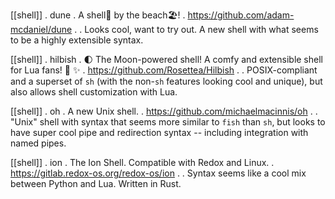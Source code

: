 [[shell]]
. dune
. A shell🐚 by the beach🏖️!
. https://github.com/adam-mcdaniel/dune
.
. Looks cool, want to try out.  A new shell with what seems to be a highly extensible syntax.

[[shell]]
. hilbish
.  🌓 The Moon-powered shell! A comfy and extensible shell for Lua fans! 🌺 ✨ 
. https://github.com/Rosettea/Hilbish
.
. POSIX-compliant and a superset of `sh` (with the non-`sh` features looking cool and unique), but also allows shell customization with Lua.

[[shell]]
. oh
. A new Unix shell.
. https://github.com/michaelmacinnis/oh
.
. "Unix" shell with syntax that seems more similar to `fish` than `sh`, but looks to have super cool pipe and redirection syntax -- including integration with named pipes.

[[shell]]
. ion
. The Ion Shell. Compatible with Redox and Linux.
. https://gitlab.redox-os.org/redox-os/ion
.
. Syntax seems like a cool mix between Python and Lua.  Written in Rust.
